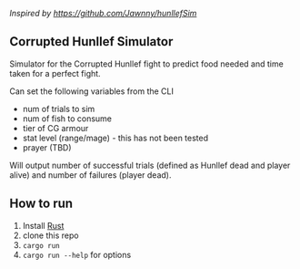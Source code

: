 *Inspired by https://github.com/Jawnny/hunllefSim*

## Corrupted Hunllef Simulator

Simulator for the Corrupted Hunllef fight to predict food needed and time taken
for a perfect fight.

Can set the following variables from the CLI
- num of trials to sim
- num of fish to consume
- tier of CG armour
- stat level (range/mage) - this has not been tested
- prayer (TBD)

Will output number of successful trials (defined as Hunllef dead and player
alive) and number of failures (player dead).


## How to run

1. Install [Rust](https://www.rust-lang.org/tools/install)
2. clone this repo
3. `cargo run` 
4. `cargo run --help` for options


